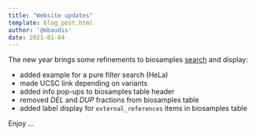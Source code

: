 ```yaml
---
title: "Website updates"
template: blog_post.html
author: '@mbaudis'
date: 2021-01-04
---
```



The new year brings some refinements to biosamples [search](https://progenetix.org/biosamples/) and display:

* added example for a pure filter search (HeLa)
* made UCSC link depending on variants
* added info pop-ups to biosamples table header
* removed _DEL_ and _DUP_ fractions from biosamples table
* added label display for `external_references` items in biosamples table

Enjoy ...
